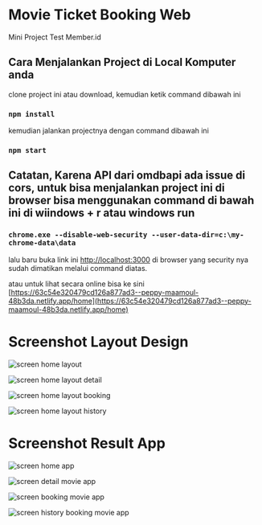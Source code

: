 # Movie Ticket Booking Web

Mini Project Test Member.id

## Cara Menjalankan Project di Local Komputer anda

clone project ini atau download, kemudian ketik command dibawah ini

### `npm install`

kemudian jalankan projectnya dengan command dibawah ini

### `npm start`

## Catatan, Karena API dari omdbapi ada issue di cors, untuk bisa menjalankan project ini di browser bisa menggunakan command di bawah ini di wiindows + r atau windows run

### `chrome.exe --disable-web-security --user-data-dir=c:\my-chrome-data\data`

lalu baru buka link ini [http://localhost:3000](http://localhost:3000) di browser yang security nya sudah dimatikan melalui command diatas.

atau untuk lihat secara online bisa ke sini [https://63c54e320479cd126a877ad3--peppy-maamoul-48b3da.netlify.app/home](https://63c54e320479cd126a877ad3--peppy-maamoul-48b3da.netlify.app/home)

# Screenshot Layout Design

![screen home layout](https://user-images.githubusercontent.com/28486482/212696809-c16ae631-6ba8-49e5-96e3-205cf73b901b.png)

![screen home layout detail](https://user-images.githubusercontent.com/28486482/212699724-73643c62-f55e-4078-9df0-1aebd5327efd.png)

![screen home layout booking](https://user-images.githubusercontent.com/28486482/212699966-9b7629df-e431-4c0e-8ccf-f09cae712858.png)

![screen home layout history](https://user-images.githubusercontent.com/28486482/212700227-bd1da00b-e610-4f75-959d-2d3072f0d61b.png)

# Screenshot Result App

![screen home app](https://user-images.githubusercontent.com/28486482/212701240-0ff835d2-d6e8-4aa8-898a-bba8718a705d.png)

![screen detail movie app](https://user-images.githubusercontent.com/28486482/212703520-e91e3af8-443d-4679-b2e9-27c3be5b38b2.png)

![screen booking movie app](https://user-images.githubusercontent.com/28486482/212703773-5f9813a7-ba2b-4539-8f19-716d6d516ef9.png)

![screen history booking movie app](https://user-images.githubusercontent.com/28486482/212704063-5379bc09-ddf3-4fda-8a67-6d26454601da.png)




